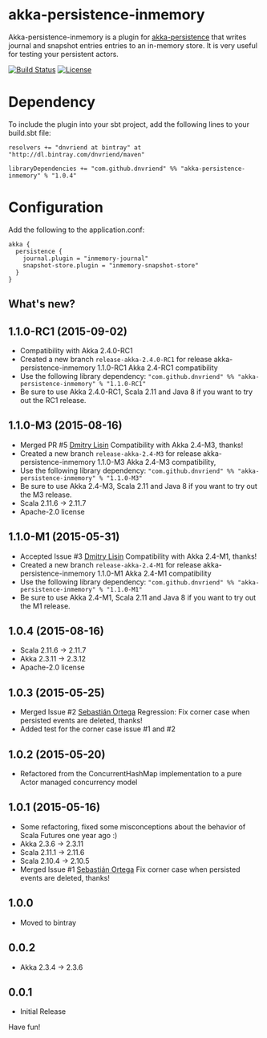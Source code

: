 # akka-persistence-inmemory
Akka-persistence-inmemory is a plugin for [akka-persistence](http://doc.akka.io/docs/akka/snapshot/scala/persistence.html) 
that writes journal and snapshot entries entries to an in-memory store. It is very useful for testing your persistent actors.

[![Build Status](https://travis-ci.org/dnvriend/akka-persistence-inmemory.svg?branch=master)](https://travis-ci.org/dnvriend/akka-persistence-inmemory)
[![License](http://img.shields.io/:license-Apache%202-red.svg)](http://www.apache.org/licenses/LICENSE-2.0.txt)

# Dependency
To include the plugin into your sbt project, add the following lines to your build.sbt file:

    resolvers += "dnvriend at bintray" at "http://dl.bintray.com/dnvriend/maven"

    libraryDependencies += "com.github.dnvriend" %% "akka-persistence-inmemory" % "1.0.4"

# Configuration
Add the following to the application.conf:

```
akka {
  persistence {
    journal.plugin = "inmemory-journal"
    snapshot-store.plugin = "inmemory-snapshot-store"
  }
}
```

## What's new?

## 1.1.0-RC1 (2015-09-02)
 - Compatibility with Akka 2.4.0-RC1
 - Created a new branch `release-akka-2.4.0-RC1` for release akka-persistence-inmemory 1.1.0-RC1 Akka 2.4-RC1 compatibility
 - Use the following library dependency: `"com.github.dnvriend" %% "akka-persistence-inmemory" % "1.1.0-RC1"` 
 - Be sure to use Akka 2.4.0-RC1, Scala 2.11 and Java 8 if you want to try out the RC1 release.

## 1.1.0-M3 (2015-08-16)
 - Merged PR #5 [Dmitry Lisin](https://github.com/dlisin) Compatibility with Akka 2.4-M3, thanks!
 - Created a new branch `release-akka-2.4-M3` for release akka-persistence-inmemory 1.1.0-M3 Akka 2.4-M3 compatibility,
 - Use the following library dependency: `"com.github.dnvriend" %% "akka-persistence-inmemory" % "1.1.0-M3"` 
 - Be sure to use Akka 2.4-M3, Scala 2.11 and Java 8 if you want to try out the M3 release.
 - Scala 2.11.6 -> 2.11.7
 - Apache-2.0 license

## 1.1.0-M1 (2015-05-31)
 - Accepted Issue #3 [Dmitry Lisin](https://github.com/dlisin) Compatibility with Akka 2.4-M1, thanks!
 - Created a new branch `release-akka-2.4-M1` for release akka-persistence-inmemory 1.1.0-M1 Akka 2.4-M1 compatibility
 - Use the following library dependency: `"com.github.dnvriend" %% "akka-persistence-inmemory" % "1.1.0-M1"`
 - Be sure to use Akka 2.4-M1, Scala 2.11 and Java 8 if you want to try out the M1 release.
   
## 1.0.4 (2015-08-16)
 - Scala 2.11.6 -> 2.11.7
 - Akka 2.3.11 -> 2.3.12
 - Apache-2.0 license
       
## 1.0.3 (2015-05-25)
 - Merged Issue #2 [Sebastián Ortega](https://github.com/sortega) Regression: Fix corner case when persisted events are deleted, thanks!
 - Added test for the corner case issue #1 and #2

## 1.0.2 (2015-05-20)
 - Refactored from the ConcurrentHashMap implementation to a pure Actor managed concurrency model

## 1.0.1 (2015-05-16)
 - Some refactoring, fixed some misconceptions about the behavior of Scala Futures one year ago :)
 - Akka 2.3.6 -> 2.3.11
 - Scala 2.11.1 -> 2.11.6
 - Scala 2.10.4 -> 2.10.5
 - Merged Issue #1 [Sebastián Ortega](https://github.com/sortega) Fix corner case when persisted events are deleted, thanks!

## 1.0.0
 - Moved to bintray

## 0.0.2
 - Akka 2.3.4 -> 2.3.6

## 0.0.1
 - Initial Release

Have fun!